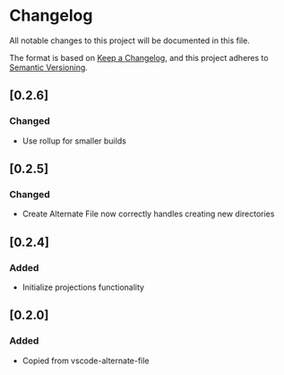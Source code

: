 # Changelog

All notable changes to this project will be documented in this file.

The format is based on [Keep a Changelog](https://keepachangelog.com/en/1.0.0/),
and this project adheres to [Semantic Versioning](https://semver.org/spec/v2.0.0.html).

## [0.2.6]

### Changed

- Use rollup for smaller builds

## [0.2.5]

### Changed

- Create Alternate File now correctly handles creating new directories

## [0.2.4]

### Added

- Initialize projections functionality

## [0.2.0]

### Added

- Copied from vscode-alternate-file
